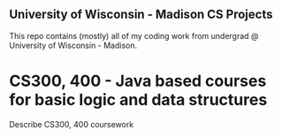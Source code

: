 ## University of Wisconsin - Madison CS Projects

This repo contains (mostly) all of my coding work from undergrad @ University of Wisconsin - Madison. 

# CS300, 400 - Java based courses for basic logic and data structures

Describe CS300, 400 coursework
